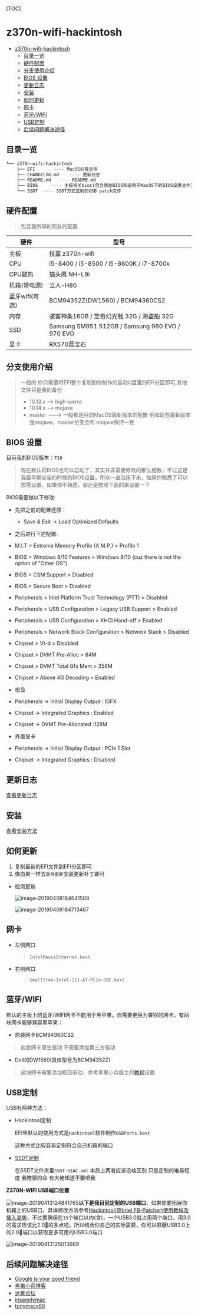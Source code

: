 [TOC]

# z370n-wifi-hackintosh
<!-- TOC -->

- [z370n-wifi-hackintosh](#z370n-wifi-hackintosh)
    - [目录一览](#目录一览)
    - [硬件配置](#硬件配置)
    - [分支使用介绍](#分支使用介绍)
    - [BIOS 设置](#bios-设置)
    - [更新日志](#更新日志)
    - [安装](#安装)
    - [如何更新](#如何更新)
    - [网卡](#网卡)
    - [蓝牙/WIFI](#蓝牙wifi)
    - [USB定制](#usb定制)
    - [后续问题解决途径](#后续问题解决途径)

<!-- /TOC -->

## 目录一览

```bash
└── z370n-wifi-hackintosh
    ├── EFI       ---- MacOS引导文件
    ├── CHANGELOG.md    ---- 更新日志 
    ├── README.md   ---- README.md 
    ├── BIOS     ---- 主板相关bios(包含原始BIOS和适用于MacOS下的BIOS设置文件) 
    └── SSDT  ---- SSDT方式定制的USB patch文件
```

## 硬件配置

> 包含我所知的网友的配置

| 硬件           | 型号                                            |
| -------------- | ----------------------------------------------- |
| 主板           | 技嘉 z370n-wifi                                 |
| CPU            | i5-8400 / i5-8500 / i5-8600K  /  i7-8700k                  |
| CPU散热        | 猫头鹰 NH-L9i                                    |
| 机箱(带电源)   | 立人-H80                                        |
| 蓝牙wifi(可选) |  BCM94352Z(DW1560) / BCM94360CS2                    |
| 内存           | 骇客神条16GB  / 芝奇幻光戟 32G / 海盗船 32G              |
| SSD            | Samsung SM951 512GB / Samsung 960 EVO / 970 EVO |
|显卡| RX570蓝宝石 |



## 分支使用介绍
> 一般的 你只需要将EFI整个复制到你制作的启动U盘里的EFI分区即可,其他文件只是我的备份
> - 10.13.x  —> high-sierra
> - 10.14.x  —> mojave  
> - master  ---> 一般都是目前MacOS最新版本的配置 例如现在最新版本是mojave，master分支会和 mojave保持一致


## BIOS 设置

目前我的BIOS版本：`F10` 

> 现在默认的BIOS也可以启动了，其实并非需要修改的那么细致，不过这是我最早期安装的时候的BIOS设置，所以一直沿用下来，如果你熟悉了可以按需设置，如果你不熟悉，那还是按照下面的来设置一下

BIOS需要做以下修改:

- 先把之前的配置还原：

    - Save & Exit → Load Optimized Defaults

- 之后进行下述配置:

 -  M.I.T > Extreme Memory Profile (X.M.P.) > Profile 1
 -  BIOS > Windows 8/10 Features > Windows 8/10 (cuz there is not the option of "Other OS")
 -  BIOS > CSM Support > Disabled
 -  BIOS > Secure Boot > Disabled
 -  Peripherals > Intel Platform Trust Technology (PTT) > Disabled
 -  Peripherals > USB Configuration > Legacy USB Support > Enabled
 -  Peripherals > USB Configuration > XHCI Hand-off > Enabled
 -  Peripherals > Network Stack Configuration > Network Stack > Disabled
 -  Chipset > Vt-d > Disabled
 -  Chipset > DVMT Pre-Alloc > 64M
 -  Chipset > DVMT Total Gfx Mem > 256M
 -  Chipset > Above 4G Decoding > Enabled

- 核显    
 -  Peripherals → Initial Display Output : IGFX
 -  Chipset → Integrated Graphics : Enabled
 -  Chipset → DVMT Pre-Allocated :128M 

- 外置显卡
 -  Peripherals → Initial Display Output : PCIe 1 Slot
 -  Chipset → Integrated Graphics : Disabled


## 更新日志

[查看更新日志](CHANGELOG.md)


## 安装

[查看安装方法](install.md)


## 如何更新

1. 复制最新的EFI文件到EFI分区即可
2. 像白果一样去`软件更新`安装更新补丁即可

- 检测更新

  ![image-20190408184641508](https://ws1.sinaimg.cn/large/006tNc79gy1g1vf2epczdj30xj0u0qbg.jpg)

  ![image-20190408184713467](https://ws3.sinaimg.cn/large/006tNc79gy1g1vf2wv9svj31120f2dll.jpg)


## 网卡

- 左侧网口 

    > `IntelMausiEthernet.kext`.
- 右侧网口 

    > `SmallTree-Intel-211-AT-PCIe-GBE.kext`

## 蓝牙/WIFI

默认的主板上的蓝牙/WIFI网卡不能用于黑苹果。你需要更换为兼容的网卡，有两块网卡能够兼容黑苹果：

- 原装网卡BCM94360CS2 

> 此款网卡原生驱动 不需要添加第三方驱动

- Dell的DW1560(具体型号为BCM94352Z) 
> 这块网卡需要添加相应驱动，参考黑果小兵版主的[教程](https://blog.daliansky.net/Broadcom-BCM94352z-DW1560-drive-new-posture.html)设置

## USB定制

USB有两种方法：
- Hackintool定制

  EFI里默认的使用方式是`Hackintool`软件制作`USBPorts.kext`

  这种方式比较容易定制符合自己机箱的端口

- [SSDT定制](https://www.tonymacx86.com/threads/guide-creating-a-custom-ssdt-for-usbinjectall-kext.211311/)

  在SSDT文件夹里`SSDT-UIAC.aml`
本质上两者应该没啥区别 只是定制的难易程度 我瞎猜的:smiley:  有大佬知道不要喷我

**Z370N-WIFI USB端口位置**

![image-20190413124841765](https://ws4.sinaimg.cn/large/006tNc79gy1g20wtg7bz9j30rs0go7dp.jpg)**以下是我目前定制的USB端口**，如果你要拓展你机箱上的USB口，具体修改方法参考[Hackintool(原Intel FB-Patcher)使用教程及插入姿势](<https://blog.daliansky.net/Intel-FB-Patcher-tutorial-and-insertion-pose.html>)，不过要确保在`15`个端口以内(含)，一个USB3.0就占用两个端口，用3.0的需求应该比2.0的多点吧，所以结合你自己的实际需要，你可以屏蔽USB3.0上的2.0端口以获取更多可用的USB3.0端口

![image-20190413125013669](https://ws3.sinaimg.cn/large/006tNc79gy1g20wv06u38j30u00zlwlf.jpg)

## 后续问题解决途径

- [Google is your good friend](https://www.google.com)
- [黑果小兵博客](https://blog.daliansky.net)
- [远景论坛](http://pcbeta.com)
- [insanelymac](https://www.insanelymac.com)
- [tonymacx86](https://www.tonymacx86.com)

